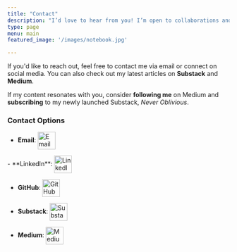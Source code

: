 ```yaml
---
title: "Contact"
description: "I’d love to hear from you! I’m open to collaborations and work opportunities. Any feedback you’d like to share is greatly appreciated!"
type: page
menu: main
featured_image: '/images/notebook.jpg'

---
```


If you'd like to reach out, feel free to contact me via email or connect on social media. You can also check out my latest articles on **Substack** and **Medium**. 

If my content resonates with you, consider **following me** on Medium and **subscribing** to my newly launched Substack, *Never Oblivious*.


### Contact Options

- **Email**: <a href="mailto:drnatashasth@gmail.com">
    <img src="/images/gmail.png" alt="Email" style="width:40px; height:40px; vertical-align: middle;">
</a>
- **LinkedIn**: <a href="https://www.linkedin.com/in/drnsmith/" target="_blank">
    <img src="/images/linkedin.png" alt="LinkedIn" style="width:40px; height:40px; vertical-align: middle;">
  </a>

- **GitHub**: <a href="https://github.com/drnsmith" target="_blank">
    <img src="/images/github.png" alt="GitHub" style="width:40px; height:40px; vertical-align: middle;">
  </a>

- **Substack**: <a href="https://substack.com/@neveroblivious" target="_blank">
    <img src="/images/substack.png" alt="Substack" style="width:40px; height:40px; vertical-align: middle;">
  </a>

- **Medium**: <a href="https://medium.com/@drnatashasth" target="_blank">
    <img src="/images/medium.png" alt="Medium" style="width:40px; height:40px; vertical-align: middle;">
  </a>
